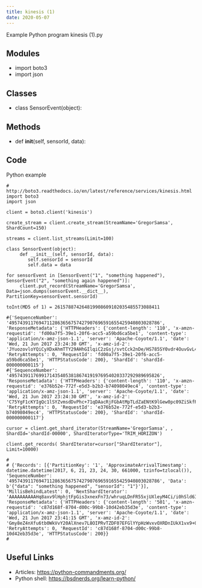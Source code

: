 ```yaml
---
title: kinesis (1)
date: 2020-05-07
---
```

Example Python program kinesis (1).py

## Modules

* import boto3
* import json

## Classes

* class SensorEvent(object):

## Methods

*  def __init__(self, sensorId, data):

## Code

Python example

    # http://boto3.readthedocs.io/en/latest/reference/services/kinesis.html
    import boto3
    import json
    
    client = boto3.client('kinesis')
    
    create_stream = client.create_stream(StreamName='GregorSamsa', ShardCount=150)
    
    streams = client.list_streams(Limit=100)
    
    class SensorEvent(object):
         def __init__(self, sensorId, data):
            self.sensorId = sensorId
            self.data = data
    
    for sensorEvent in [SensorEvent("1", "something happened"), SensorEvent("2", "something again happened")]:
         client.put_record(StreamName='GregorSamsa', Data=json.dumps(sensorEvent.__dict__), PartitionKey=sensorEvent.sensorId)
         
    toInt(MD5 of 1) = 261578874264819908609102035485573088411
    
    #{'SequenceNumber': '49574391176947112863656757427907696591655425940803028786', 'ResponseMetadata': {'HTTPHeaders': {'content-length': '110', 'x-amzn-requestid': 'fd00a7f5-39e1-20f6-acc5-a59bd6ca5be1', 'content-type': 'application/x-amz-json-1.1', 'server': 'Apache-Coyote/1.1', 'date': 'Wed, 21 Jun 2017 23:24:30 GMT', 'x-amz-id-2': 'JYuozovloYQiCyXDxAhmTTY29AHhGIlqiC2zGsj/svtCck2nDe/HS785SY0vdr4OuvGvL4dTwxCvRfMLuv9Wa0YfdJ2n4NUZ'}, 'RetryAttempts': 0, 'RequestId': 'fd00a7f5-39e1-20f6-acc5-a59bd6ca5be1', 'HTTPStatusCode': 200}, 'ShardId': 'shardId-000000000115'}
    #{'SequenceNumber': '49574391176991714354053818674191976954020337292989695826', 'ResponseMetadata': {'HTTPHeaders': {'content-length': '110', 'x-amzn-requestid': 'e376b52e-772f-e5d3-b2b3-b74098049ec4', 'content-type': 'application/x-amz-json-1.1', 'server': 'Apache-Coyote/1.1', 'date': 'Wed, 21 Jun 2017 23:24:30 GMT', 'x-amz-id-2': 'C75YgF1cKYIgQc1lSYZvmsdDvPhc+71qDAacRjFGbAtMpTLdZaENtK9lGew0pc09ZiSkfRG5raOHXLNTItyfSBPomKCc/Vnp'}, 'RetryAttempts': 0, 'RequestId': 'e376b52e-772f-e5d3-b2b3-b74098049ec4', 'HTTPStatusCode': 200}, 'ShardId': 'shardId-000000000117'}
    
    cursor = client.get_shard_iterator(StreamName='GregorSamsa', , ShardId='shardId-00000', ShardIteratorType='TRIM_HORIZON')
    
    client.get_records( ShardIterator=cursor["ShardIterator"], Limit=10000)
    
    #
    # {'Records': [{'PartitionKey': '1', 'ApproximateArrivalTimestamp': datetime.datetime(2017, 6, 21, 23, 24, 30, 661000, tzinfo=tzlocal()), 'SequenceNumber': '49574391176947112863656757427907696591655425940803028786', 'Data': b'{"data": "something happened", "sensorId": "1"}'}], 'MillisBehindLatest': 0, 'NextShardIterator': 'AAAAAAAAAAHq8axv9lHphjtFpGis3xnexFn73/whruqLDnFR55xjUXleyM4Ci/i0hSld6ISzMb51xUoYkV2EHsjQCBtfNn74Gc25yrIVLZ5kH4VLxf64Q4gCgK3ABJxBTuXThv+UVA+iklVjObroqLE3tUMBke2bpciQp+fnzn4SLs9dARPsZHKqDtR0CZxddAT4HoMQhhUx1clOR81jbaWabyzBY6bG', 'ResponseMetadata': {'HTTPHeaders': {'content-length': '501', 'x-amzn-requestid': 'c87d168f-8704-d00c-99b8-10d42eb35d3e', 'content-type': 'application/x-amz-json-1.1', 'server': 'Apache-Coyote/1.1', 'date': 'Wed, 21 Jun 2017 23:41:15 GMT', 'x-amz-id-2': 'Gmy8eZ4nXfu6tb0WkVvY20AlXnev7L8OIPRvTZDF07EFGlYYpHzWvxvOXRDnIUkX1vx9+QYaUXi6SdoUx7QEUsr7N90RVk7G'}, 'RetryAttempts': 0, 'RequestId': 'c87d168f-8704-d00c-99b8-10d42eb35d3e', 'HTTPStatusCode': 200}}
    #

## Useful Links

- Articles: https://python-commandments.org/
- Python shell: https://bsdnerds.org/learn-python/
